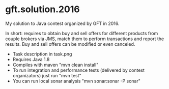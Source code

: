 # gft.solution.2016
My solution to Java contest organized by GFT in 2016.

In short: requires to obtain buy and sell offers for different products from couple brokers via JMS, match them to perform transactions and report the results. Buy and sell offers can be modified or even canceled.

- Task description in task.png
- Requires Java 1.8
- Compiles with maven "mvn clean install"
- To run integration and performance tests (delivered by contest organizators) just run "mvn test"
- You can run local sonar analysis "mvn sonar:sonar -P sonar"
